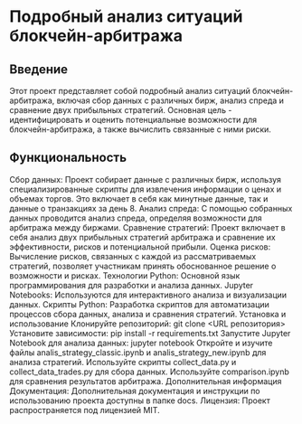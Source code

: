 # Подробный анализ ситуаций блокчейн-арбитража
## Введение
Этот проект представляет собой подробный анализ ситуаций блокчейн-арбитража, включая сбор данных с различных бирж, анализ спреда и сравнение двух прибыльных стратегий. Основная цель - идентифицировать и оценить потенциальные возможности для блокчейн-арбитража, а также вычислить связанные с ними риски.

## Функциональность
Сбор данных: Проект собирает данные с различных бирж, используя специализированные скрипты для извлечения информации о ценах и объемах торгов. Это включает в себя как минутные данные, так и данные о транзакциях за день 8.
Анализ спреда: С помощью собранных данных проводится анализ спреда, определяя возможности для арбитража между биржами.
Сравнение стратегий: Проект включает в себя анализ двух прибыльных стратегий арбитража и сравнение их эффективности, рисков и потенциальной прибыли.
Оценка рисков: Вычисление рисков, связанных с каждой из рассматриваемых стратегий, позволяет участникам принять обоснованное решение о возможности и рисках.
Технологии
Python: Основной язык программирования для разработки и анализа данных.
Jupyter Notebooks: Используются для интерактивного анализа и визуализации данных.
Скрипты Python: Разработка скриптов для автоматизации процессов сбора данных, анализа и сравнения стратегий.
Установка и использование
Клонируйте репозиторий: git clone <URL репозитория>
Установите зависимости: pip install -r requirements.txt
Запустите Jupyter Notebook для анализа данных: jupyter notebook
Откройте и изучите файлы analis_strategy_classic.ipynb и analis_strategy_new.ipynb для анализа стратегий.
Используйте скрипты collect_data.py и collect_data_trades.py для сбора данных.
Используйте comparison.ipynb для сравнения результатов арбитража.
Дополнительная информация
Документация: Дополнительная документация и инструкции по использованию проекта доступны в папке docs.
Лицензия: Проект распространяется под лицензией MIT.
